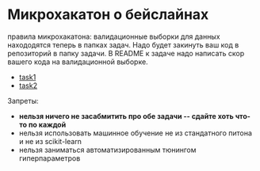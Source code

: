 # Микрохакатон о бейслайнах

правила микрохакатона:
валидационные выборки для данных находодятся теперь в папках задач. 
Надо будет закинуть ваш код в репозиторий в папку задачи. 
В README к задаче надо написать скор вашего кода на валидационной выборке.

* [task1](task1)
* [task2](task2)

Запреты:
* **нельзя ничего не засабмитить про обе задачи -- сдайте хоть что-то по каждой**
* нельзя использовать машинное обучение не из стандатного питона и не из scikit-learn
* нельзя заниматься автоматизированным тюнингом гиперпараметров
